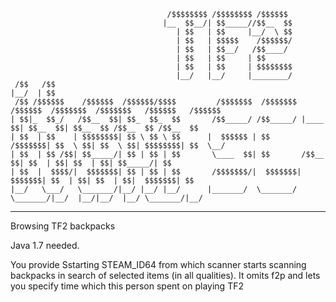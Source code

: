 									   /$$$$$$$$ /$$$$$$$$ /$$$$$$                                              
									  |__  $$__/| $$_____//$$__  $$                                             
										 | $$   | $$     |__/  \ $$                                             
										 | $$   | $$$$$    /$$$$$$/                                             
										 | $$   | $$__/   /$$____/                                              
										 | $$   | $$     | $$                                                   
										 | $$   | $$     | $$$$$$$$                                             
										 |__/   |__/     |________/                                             
	 /$$   /$$                                                                                                  
	|__/  | $$                                                                                                  
	 /$$ /$$$$$$    /$$$$$$  /$$$$$$/$$$$         /$$$$$$$  /$$$$$$$  /$$$$$$  /$$$$$$$  /$$$$$$$   /$$$$$$   /$$$$$$ 
	| $$|_  $$_/   /$$__  $$| $$_  $$_  $$       /$$_____/ /$$_____/ |____  $$| $$__  $$| $$__  $$ /$$__  $$ /$$__  $$
	| $$  | $$    | $$$$$$$$| $$ \ $$ \ $$      |  $$$$$$ | $$        /$$$$$$$| $$  \ $$| $$  \ $$| $$$$$$$$| $$  \__/
	| $$  | $$ /$$| $$_____/| $$ | $$ | $$       \____  $$| $$       /$$__  $$| $$  | $$| $$  | $$| $$_____/| $$      
	| $$  |  $$$$/|  $$$$$$$| $$ | $$ | $$       /$$$$$$$/|  $$$$$$$|  $$$$$$$| $$  | $$| $$  | $$|  $$$$$$$| $$      
	|__/   \___/   \_______/|__/ |__/ |__/      |_______/  \_______/ \_______/|__/  |__/|__/  |__/ \_______/|__/ 

--------------------------------------------------------------------------------------------------------------------

Browsing TF2 backpacks

Java 1.7 needed.

You provide Sstarting STEAM_ID64 from which scanner starts scanning backpacks
in search of selected items (in all qualities). It omits f2p and lets you specify
time which this person spent on playing TF2